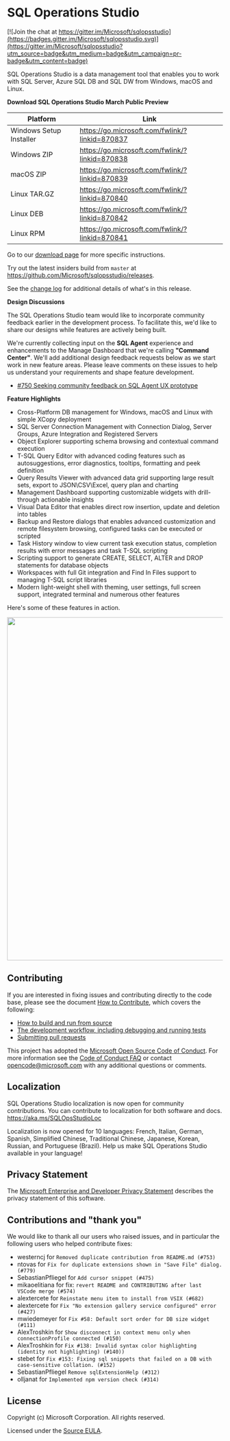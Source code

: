 # SQL Operations Studio

[![Join the chat at https://gitter.im/Microsoft/sqlopsstudio](https://badges.gitter.im/Microsoft/sqlopsstudio.svg)](https://gitter.im/Microsoft/sqlopsstudio?utm_source=badge&utm_medium=badge&utm_campaign=pr-badge&utm_content=badge)

SQL Operations Studio is a data management tool that enables you to work with SQL Server, Azure SQL DB and SQL DW from Windows, macOS and Linux.

**Download SQL Operations Studio March Public Preview**

Platform | Link
-- | --
Windows Setup Installer | https://go.microsoft.com/fwlink/?linkid=870837
Windows ZIP | https://go.microsoft.com/fwlink/?linkid=870838
macOS ZIP | https://go.microsoft.com/fwlink/?linkid=870839
Linux TAR.GZ | https://go.microsoft.com/fwlink/?linkid=870840
Linux DEB | https://go.microsoft.com/fwlink/?linkid=870842
Linux RPM | https://go.microsoft.com/fwlink/?linkid=870841

Go to our [download page](https://aka.ms/sqlopsstudio) for more specific instructions.

Try out the latest insiders build from `master` at https://github.com/Microsoft/sqlopsstudio/releases.

See the [change log](https://github.com/Microsoft/sqlopsstudio/blob/master/CHANGELOG.md) for additional details of what's in this release.

**Design Discussions**

The SQL Operations Studio team would like to incorporate community feedback earlier in the development process.  To facilitate this, we'd like to share our designs while features are actively being built.

We're currently collecting input on the **SQL Agent** experience and enhancements to the Manage Dashboard that we're calling **"Command Center"**.  We'll add additional design feedback requests below as we start work in new feature areas.  Please leave comments on these issues to help us understand your requirements and shape feature development.

* [#750 Seeking community feedback on SQL Agent UX prototype](https://github.com/Microsoft/sqlopsstudio/issues/750)

**Feature Highlights**

- Cross-Platform DB management for Windows, macOS and Linux with simple XCopy deployment
- SQL Server Connection Management with Connection Dialog, Server Groups, Azure Integration and Registered Servers
- Object Explorer supporting schema browsing and contextual command execution
- T-SQL Query Editor with advanced coding features such as autosuggestions, error diagnostics, tooltips, formatting and peek definition
- Query Results Viewer with advanced data grid supporting large result sets, export to JSON\CSV\Excel, query plan and charting
- Management Dashboard supporting customizable widgets with drill-through actionable insights
- Visual Data Editor that enables direct row insertion, update and deletion into tables
- Backup and Restore dialogs that enables advanced customization and remote filesystem browsing, configured tasks can be executed or scripted
- Task History window to view current task execution status, completion results with error messages and task T-SQL scripting
- Scripting support to generate CREATE, SELECT, ALTER and DROP statements for database objects
- Workspaces with full Git integration and Find In Files support to managing T-SQL script libraries
- Modern light-weight shell with theming, user settings, full screen support, integrated terminal and numerous other features

Here's some of these features in action.

<img src='https://github.com/Microsoft/sqlopsstudio/blob/master/docs/overview_screen.jpg' width='800px'>

## Contributing
If you are interested in fixing issues and contributing directly to the code base,
please see the document [How to Contribute](https://github.com/Microsoft/sqlopsstudio/wiki/How-to-Contribute), which covers the following:

* [How to build and run from source](https://github.com/Microsoft/sqlopsstudio/wiki/How-to-Contribute#Build-and-Run-From-Source)
* [The development workflow, including debugging and running tests](https://github.com/Microsoft/sqlopsstudio/wiki/How-to-Contribute#development-workflow)
* [Submitting pull requests](https://github.com/Microsoft/sqlopsstudio/wiki/How-to-Contribute#pull-requests)

This project has adopted the [Microsoft Open Source Code of Conduct](https://opensource.microsoft.com/codeofconduct/). For more information see the [Code of Conduct FAQ](https://opensource.microsoft.com/codeofconduct/faq/) or contact [opencode@microsoft.com](mailto:opencode@microsoft.com) with any additional questions or comments.

## Localization
SQL Operations Studio localization is now open for community contributions. You can contribute to localization for both software and docs. https://aka.ms/SQLOpsStudioLoc

Localization is now opened for 10 languages: French, Italian, German, Spanish, Simplified Chinese, Traditional Chinese, Japanese, Korean, Russian, and Portuguese (Brazil). Help us make SQL Operations Studio available in your language!

## Privacy Statement
The [Microsoft Enterprise and Developer Privacy Statement](https://privacy.microsoft.com/en-us/privacystatement) describes the privacy statement of this software.

## Contributions and "thank you"
We would like to thank all our users who raised issues, and in particular the following users who helped contribute fixes:

* westerncj for `Removed duplicate contribution from README.md (#753)`
* ntovas for `Fix for duplicate extensions shown in "Save File" dialog. (#779)`
* SebastianPfliegel for `Add cursor snippet (#475)`
* mikaoelitiana for fix: `revert README and CONTRIBUTING after last VSCode merge (#574)`
* alextercete for `Reinstate menu item to install from VSIX (#682)`
* alextercete for `Fix "No extension gallery service configured" error (#427)`
* mwiedemeyer for `Fix #58: Default sort order for DB size widget (#111)`
* AlexTroshkin for `Show disconnect in context menu only when connectionProfile connected (#150)`
* AlexTroshkin for `Fix #138: Invalid syntax color highlighting (identity not highlighting) (#140))`
* stebet for `Fix #153: Fixing sql snippets that failed on a DB with case-sensitive collation. (#152)`
* SebastianPfliegel `Remove sqlExtensionHelp (#312)`
* olljanat for `Implemented npm version check (#314)`

## License

Copyright (c) Microsoft Corporation. All rights reserved.

Licensed under the [Source EULA](LICENSE.txt).
